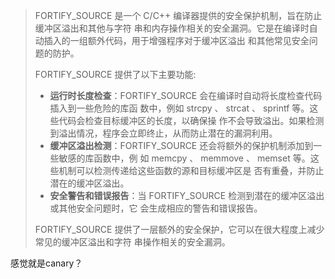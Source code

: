 > FORTIFY_SOURCE 是一个 C/C++ 编译器提供的安全保护机制，旨在防止缓冲区溢出和其他与字符
> 串和内存操作相关的安全漏洞。它是在编译时自动插入的一组额外代码，用于增强程序对于缓冲区溢出
> 和其他常见安全问题的防护。
>
> 
>
> FORTIFY_SOURCE 提供了以下主要功能:
>
> - **运行时长度检查**：FORTIFY_SOURCE 会在编译时自动将长度检查代码插入到一些危险的库函
>   数中，例如 strcpy 、 strcat 、 sprintf 等。这些代码会检查目标缓冲区的长度，以确保操
>   作不会导致溢出。如果检测到溢出情况，程序会立即终止，从而防止潜在的漏洞利用。
> - **缓冲区溢出检测**：FORTIFY_SOURCE 还会将额外的保护机制添加到一些敏感的库函数中，例
>   如 memcpy 、 memmove 、 memset 等。这些机制可以检测传递给这些函数的源和目标缓冲区是
>   否有重叠，并防止潜在的缓冲区溢出。
> - **安全警告和错误报告**：当 FORTIFY_SOURCE 检测到潜在的缓冲区溢出或其他安全问题时，它
>   会生成相应的警告和错误报告。
>
>  
>
> FORTIFY_SOURCE 提供了一层额外的安全保护，它可以在很大程度上减少常见的缓冲区溢出和字符
> 串操作相关的安全漏洞。

感觉就是canary？